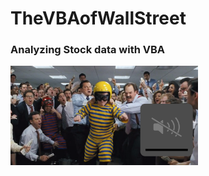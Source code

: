 # TheVBAofWallStreet

### Analyzing Stock data with VBA
<img src="./images/TheBeeOfWallStreet.png" width="300">

